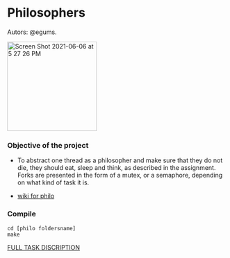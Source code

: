 # Philosophers
Autors: @egums.

<img width="206" alt="Screen Shot 2021-06-06 at 5 27 26 PM" src="https://user-images.githubusercontent.com/69805852/120928762-bec48b80-c6ee-11eb-852e-265636e9a3dd.png">

### Objective of the project

- To abstract one thread as a philosopher and make sure that they do not die, they should eat, sleep and think, as described in the assignment. Forks are presented in the form of a mutex, or a semaphore, depending on what kind of task it is.

- [wiki for philo](https://en.wikipedia.org/wiki/Dining_philosophers_problem)

### Compile

```shell
cd [philo foldersname]
make
```

[FULL TASK DISCRIPTION](https://github.com/Rukopet/subjects/blob/main/en.subject_philosophers.pdf)
